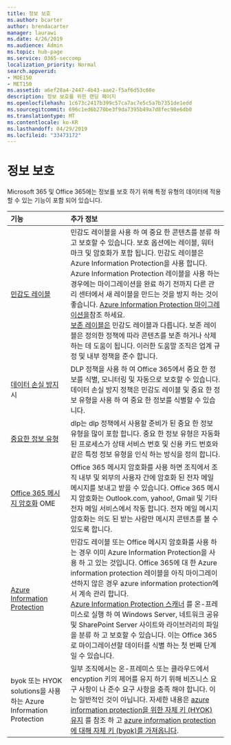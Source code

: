 ```yaml
---
title: 정보 보호
ms.author: bcarter
author: brendacarter
manager: laurawi
ms.date: 4/26/2019
ms.audience: Admin
ms.topic: hub-page
ms.service: O365-seccomp
localization_priority: Normal
search.appverid:
- MOE150
- MET150
ms.assetid: a6ef28a4-2447-4b43-aae2-f5af6d53c68e
description: 정보 보호를 위한 랜딩 페이지
ms.openlocfilehash: 1c673c2417b399c57ca7ac7e5c5a7b7351de1edd
ms.sourcegitcommit: 696c1ed6b270be3f9da7395b49a7d8fec98e6db0
ms.translationtype: MT
ms.contentlocale: ko-KR
ms.lasthandoff: 04/29/2019
ms.locfileid: "33473172"
---
```

# <a name="protect-information"></a>정보 보호

Microsoft 365 및 Office 365에는 정보를 보호 하기 위해 특정 유형의 데이터에 적용할 수 있는 기능이 포함 되어 있습니다. 


|**기능**|**추가 정보**|
|:-----|:-----|
|[민감도 레이블](sensitivity-labels.md) <br/> |민감도 레이블을 사용 하 여 중요 한 콘텐츠를 분류 하 고 보호할 수 있습니다. 보호 옵션에는 레이블, 워터 마크 및 암호화가 포함 됩니다. 민감도 레이블은 Azure Information Protection을 사용 합니다. Azure Information Protection 레이블을 사용 하는 경우에는 마이그레이션을 완료 하기 전까지 다른 관리 센터에서 새 레이블을 만드는 것을 방지 하는 것이 좋습니다. [Azure Information Protection 마이그레이션을](https://docs.microsoft.com/en-us/azure/information-protection/configure-policy-migrate-labels)참조 하세요. <br/> [보존 레이블은](retention-policies.md) 민감도 레이블과 다릅니다. 보존 레이블은 정의한 정책에 따라 콘텐츠를 보존 하거나 삭제 하는 데 도움이 됩니다. 이러한 도움말 조직은 업계 규정 및 내부 정책을 준수 합니다.|
|[데이터 손실 방지](data-loss-prevention-policies.md) 시  <br/> |DLP 정책을 사용 하 여 Office 365에서 중요 한 정보를 식별, 모니터링 및 자동으로 보호할 수 있습니다. 데이터 손실 방지 정책은 민감도 레이블 및 중요 한 정보 유형을 사용 하 여 중요 한 정보를 식별할 수 있습니다. <br/> |
|[중요한 정보 유형](what-the-sensitive-information-types-look-for.md)  <br/> |dlp는 dlp 정책에서 사용할 준비가 된 중요 한 정보 유형을 많이 포함 합니다. 중요 한 정보 유형은 자동화 된 프로세스가 상태 서비스 번호 및 신용 카드 번호와 같은 특정 정보 유형을 인식 하는 방식을 정의 합니다.   <br/> |
|[Office 365 메시지 암호화](ome.md) OME  <br/> |Office 365 메시지 암호화를 사용 하면 조직에서 조직 내부 및 외부의 사용자 간에 암호화 된 전자 메일 메시지를 보내고 받을 수 있습니다. Office 365 메시지 암호화는 Outlook.com, yahoo!, Gmail 및 기타 전자 메일 서비스에서 작동 합니다. 전자 메일 메시지 암호화는 의도 된 받는 사람만 메시지 콘텐츠를 볼 수 있도록 합니다.  <br/> |
|[Azure Information Protection](https://docs.microsoft.com/en-us/azure/information-protection/)<br/> |민감도 레이블 또는 Office 메시지 암호화를 사용 하는 경우 이미 Azure Information Protection을 사용 하 고 있는 것입니다. Office 365에 대 한 Azure information protection 레이블을 아직 마이그레이션하지 않은 경우 azure information protection에서 계속 관리 합니다.  <br/>[Azure Information Protection 스캐너](https://docs.microsoft.com/en-us/azure/information-protection/deploy-aip-scanner) 를 온-프레미스로 실행 하 여 Windows Server, 네트워크 공유 및 SharePoint Server 사이트와 라이브러리의 파일을 분류 하 고 보호할 수 있습니다. 이는 Office 365로 마이그레이션할 데이터를 식별 하는 첫 번째 단계 일 수 있습니다.
|byok 또는 HYOK solutions을 사용 하는 Azure Information Protection <br/> |일부 조직에서는 온-프레미스 또는 클라우드에서 encyption 키의 제어를 유지 하기 위해 비즈니스 요구 사항이 나 준수 요구 사항을 충족 해야 합니다. 이는 일반적인 것이 아닙니다. 자세한 내용은 [azure information protection을 위한 자체 키 (HYOK) 유지](https://docs.microsoft.com/en-us/azure/information-protection/configure-adrms-restrictions) 를 참조 하 고 [azure information protection에 대해 자체 키 (byok)를 가져옵니다](https://docs.microsoft.com/en-us/azure/information-protection/byok-price-restrictions). <br/> |
    

